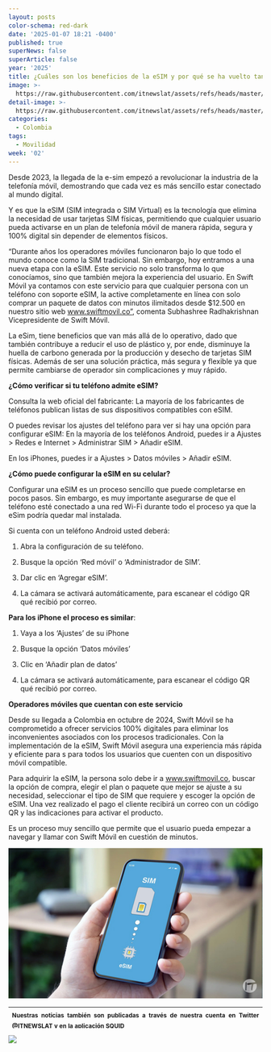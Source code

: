```yaml
---
layout: posts
color-schema: red-dark
date: '2025-01-07 18:21 -0400'
published: true
superNews: false
superArticle: false
year: '2025'
title: ¿Cuáles son los beneficios de la eSIM y por qué se ha vuelto tan popular?
image: >-
  https://raw.githubusercontent.com/itnewslat/assets/refs/heads/master/img/540x320/ESIM-p.jpg
detail-image: >-
  https://raw.githubusercontent.com/itnewslat/assets/refs/heads/master/img/1024x680/ESIM-g.jpg
categories:
  - Colombia
tags:
  - Movilidad
week: '02'
---
```

 Desde 2023, la llegada de la e-sim empezó a revolucionar la industria de la telefonía móvil, demostrando que cada vez es más sencillo estar conectado al mundo digital.

Y es que la eSIM (SIM integrada o SIM Virtual) es la tecnología que elimina la necesidad de usar tarjetas SIM físicas, permitiendo que cualquier usuario pueda activarse en un plan de telefonía móvil de manera rápida, segura y 100% digital sin depender de elementos físicos.

“Durante años los operadores móviles funcionaron bajo lo que todo el mundo conoce como la SIM tradicional. Sin embargo, hoy entramos a una nueva etapa con la eSIM. Este servicio no solo transforma lo que conocíamos, sino que también mejora la experiencia del usuario. En Swift Móvil ya contamos con este servicio para que cualquier persona con un teléfono con soporte eSIM, la active completamente en línea con solo comprar un paquete de datos con minutos ilimitados desde $12.500 en nuestro sitio web www.swiftmovil.co”, comenta Subhashree Radhakrishnan Vicepresidente de Swift Móvil.

La eSim, tiene beneficios que van más allá de lo operativo, dado que también contribuye a reducir el uso de plástico y, por ende, disminuye la huella de carbono generada por la producción y desecho de tarjetas SIM físicas. Además de ser una solución práctica, más segura y flexible ya que permite cambiarse de operador sin complicaciones y muy rápido.

**¿Cómo verificar si tu teléfono admite eSIM?**

Consulta la web oficial del fabricante: La mayoría de los fabricantes de teléfonos publican listas de sus dispositivos compatibles con eSIM.

O puedes revisar los ajustes del teléfono para ver si hay una opción para configurar eSIM: En la mayoría de los teléfonos Android, puedes ir a Ajustes > Redes e Internet > Administrar SIM > Añadir eSIM.

En los iPhones, puedes ir a Ajustes > Datos móviles > Añadir eSIM.

**¿Cómo puede configurar la eSIM en su celular?**

Configurar una eSIM es un proceso sencillo que puede completarse en pocos pasos. Sin embargo, es muy importante asegurarse de que el teléfono esté conectado a una red Wi-Fi durante todo el proceso ya que la eSim podría quedar mal instalada.

Si cuenta con un teléfono Android usted deberá:

1. Abra la configuración de su teléfono.

2. Busque la opción ‘Red móvil’ o ‘Administrador de SIM’.

3. Dar clic en ‘Agregar eSIM’.

4. La cámara se activará automáticamente, para escanear el código QR qué recibió por correo.

**Para los iPhone el proceso es similar**:

1. Vaya a los ‘Ajustes’ de su iPhone

2. Busque la opción ‘Datos móviles’

3. Clic en ‘Añadir plan de datos’

4. La cámara se activará automáticamente, para escanear el código QR qué recibió por correo.

**Operadores móviles que cuentan con este servicio**

Desde su llegada a Colombia en octubre de 2024, Swift Móvil se ha comprometido a ofrecer servicios 100% digitales para eliminar los inconvenientes asociados con los procesos tradicionales. Con la implementación de la eSIM, Swift Móvil asegura una experiencia más rápida y eficiente para s para todos los usuarios que cuenten con un dispositivo móvil compatible.

Para adquirir la eSIM, la persona solo debe ir a www.swiftmovil.co, buscar la opción de compra, elegir el plan o paquete que mejor se ajuste a su necesidad, seleccionar el tipo de SIM que requiere y escoger la opción de eSIM. Una vez realizado el pago el cliente recibirá un correo con un código QR y las indicaciones para activar el producto.

Es un proceso muy sencillo que permite que el usuario pueda empezar a navegar y llamar con Swift Móvil en cuestión de minutos.

![](https://raw.githubusercontent.com/itnewslat/assets/refs/heads/master/img/540x320/ESIM-p.jpg)

<table style="height: 42px;" width="569">
<tbody>
<tr>
<td style="text-align: justify;"><sub><strong>Nuestras noticias también son publicadas a través de nuestra cuenta en Twitter <a href="https://twitter.com/itnewslat?lang=es">@ITNEWSLAT</a> y en la aplicación <a href="https://squidapp.co/en/">SQUID</a></strong></sub></td>
</tr>
</tbody>
</table>

<img src="https://tracker.metricool.com/c3po.jpg?hash=56f88a41e39ab42c063cc51676587a04"/>